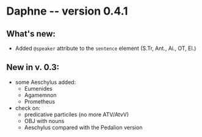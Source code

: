 # Daphne -- version 0.4.1

## What's new:

* Added `@speaker` attribute to the `sentence` element (S.Tr, Ant., Ai., OT, El.)


## New in v. 0.3:

* some Aeschylus added:
    * Eumenides
    * Agamemnon
    * Prometheus
* check on:
    * predicative particiles (no more ATV/AtvV)
    * OBJ with nouns
    * Aeschylus compared with the Pedalion version
